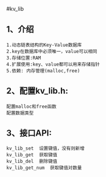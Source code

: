 #kv_lib

## 1、介绍
	1.动态链表结构的Key-Value数据库
	2.key在数据库中必须唯一，value可以相同
	3.存储位置:RAM
	4.扩展使用:key、value都可以用来存储指针
	5.依赖: 内存管理(malloc,free)

## 2、配置kv_lib.h:
	配置malloc和free函数
	配置数据类型
	
## 3、接口API:
	kv_lib_set	设置键值，没有则新增
	kv_lib_get	获取键值
	kv_lib_del	删除键值
	kv_lib_get_num	获取键值对数量